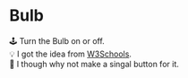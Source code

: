 # Bulb
 🕹️ Turn the Bulb on or off.<br>
 💡 I got the idea from <a href="https://www.w3schools.com/html/tryit.asp?filename=tryhtml_script_attribute">W3Schools</a>.<br>
 🔘 I though why not make a singal button for it.


